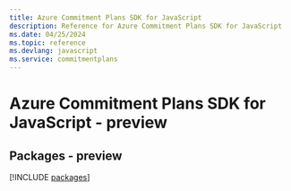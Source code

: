 ```yaml
---
title: Azure Commitment Plans SDK for JavaScript
description: Reference for Azure Commitment Plans SDK for JavaScript
ms.date: 04/25/2024
ms.topic: reference
ms.devlang: javascript
ms.service: commitmentplans
---
```

# Azure Commitment Plans SDK for JavaScript - preview
## Packages - preview
[!INCLUDE [packages](commitment-plans-index.md)]